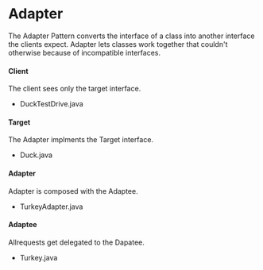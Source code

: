 Adapter
======

The Adapter Pattern converts the interface of a class into another interface the clients expect. Adapter lets classes work together that couldn't otherwise because of incompatible interfaces.

#### Client
The client sees only the target interface.
+ DuckTestDrive.java

#### Target
The Adapter implments the Target interface.
+ Duck.java

#### Adapter
Adapter is composed with the Adaptee.
+ TurkeyAdapter.java

#### Adaptee
Allrequests get delegated to the Dapatee.
+ Turkey.java
